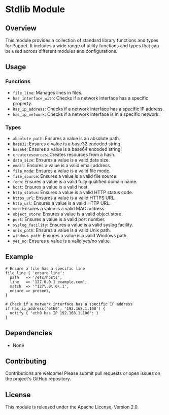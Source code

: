 # Stdlib Module

## Overview

This module provides a collection of standard library functions and types for Puppet. It includes a wide range of utility functions and types that can be used across different modules and configurations.

## Usage

### Functions

- `file_line`: Manages lines in files.
- `has_interface_with`: Checks if a network interface has a specific property.
- `has_ip_address`: Checks if a network interface has a specific IP address.
- `has_ip_network`: Checks if a network interface is in a specific network.

### Types

- `absolute_path`: Ensures a value is an absolute path.
- `base32`: Ensures a value is a base32 encoded string.
- `base64`: Ensures a value is a base64 encoded string.
- `createresources`: Creates resources from a hash.
- `data_size`: Ensures a value is a valid data size.
- `email`: Ensures a value is a valid email address.
- `file_mode`: Ensures a value is a valid file mode.
- `file_source`: Ensures a value is a valid file source.
- `fqdn`: Ensures a value is a valid fully qualified domain name.
- `host`: Ensures a value is a valid host.
- `http_status`: Ensures a value is a valid HTTP status code.
- `https_url`: Ensures a value is a valid HTTPS URL.
- `http_url`: Ensures a value is a valid HTTP URL.
- `mac`: Ensures a value is a valid MAC address.
- `object_store`: Ensures a value is a valid object store.
- `port`: Ensures a value is a valid port number.
- `syslog_facility`: Ensures a value is a valid syslog facility.
- `unix_path`: Ensures a value is a valid Unix path.
- `windows_path`: Ensures a value is a valid Windows path.
- `yes_no`: Ensures a value is a valid yes/no value.

## Example

```puppet
# Ensure a file has a specific line
file_line { 'ensure_line':
  path   => '/etc/hosts',
  line   => '127.0.0.1 example.com',
  match  => '^127\.0\.0\.1',
  ensure => present,
}

# Check if a network interface has a specific IP address
if has_ip_address('eth0', '192.168.1.100') {
  notify { 'eth0 has IP 192.168.1.100': }
}
```

## Dependencies

- None

## Contributing

Contributions are welcome! Please submit pull requests or open issues on the project's GitHub repository.

## License

This module is released under the Apache License, Version 2.0.
